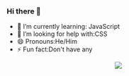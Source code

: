 ### Hi there 👋


- 🌱 I’m currently learning: JavaScript
- 🤔 I’m looking for help with:CSS
- 😄 Pronouns:He/Him
- ⚡ Fun fact:Don't have any

<p align="center">
  <a href="https://skillicons.dev">
    <img src="https://skillicons.dev/icons?i=git,unity,html,py,vscode,css" />
  </a>
</p>
